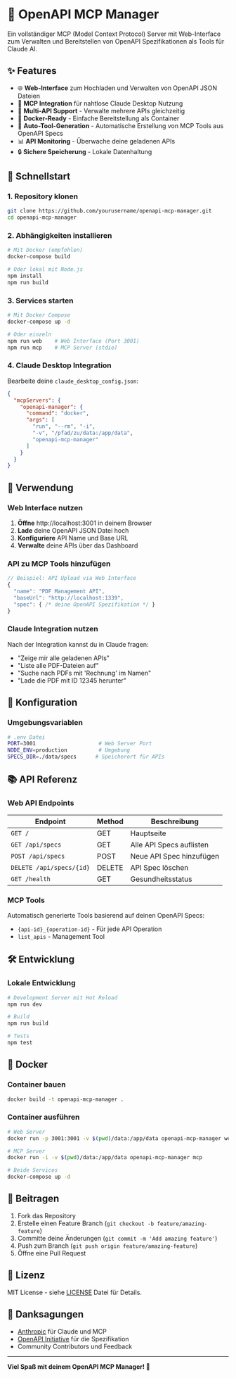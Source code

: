 # 🔧 OpenAPI MCP Manager

Ein vollständiger MCP (Model Context Protocol) Server mit Web-Interface zum Verwalten und Bereitstellen von OpenAPI Spezifikationen als Tools für Claude AI.

## ✨ Features

- 🌐 **Web-Interface** zum Hochladen und Verwalten von OpenAPI JSON Dateien
- 🤖 **MCP Integration** für nahtlose Claude Desktop Nutzung
- 🔄 **Multi-API Support** - Verwalte mehrere APIs gleichzeitig
- 🐳 **Docker-Ready** - Einfache Bereitstellung als Container
- 🎯 **Auto-Tool-Generation** - Automatische Erstellung von MCP Tools aus OpenAPI Specs
- 📊 **API Monitoring** - Überwache deine geladenen APIs
- 🔒 **Sichere Speicherung** - Lokale Datenhaltung

## 🚀 Schnellstart

### 1. Repository klonen

```bash
git clone https://github.com/yourusername/openapi-mcp-manager.git
cd openapi-mcp-manager
```

### 2. Abhängigkeiten installieren

```bash
# Mit Docker (empfohlen)
docker-compose build

# Oder lokal mit Node.js
npm install
npm run build
```

### 3. Services starten

```bash
# Mit Docker Compose
docker-compose up -d

# Oder einzeln
npm run web    # Web Interface (Port 3001)
npm run mcp    # MCP Server (stdio)
```

### 4. Claude Desktop Integration

Bearbeite deine `claude_desktop_config.json`:

```json
{
  "mcpServers": {
    "openapi-manager": {
      "command": "docker",
      "args": [
        "run", "--rm", "-i",
        "-v", "/pfad/zu/data:/app/data",
        "openapi-mcp-manager"
      ]
    }
  }
}
```

## 🎯 Verwendung

### Web Interface nutzen

1. **Öffne** http://localhost:3001 in deinem Browser
2. **Lade** deine OpenAPI JSON Datei hoch
3. **Konfiguriere** API Name und Base URL
4. **Verwalte** deine APIs über das Dashboard

### API zu MCP Tools hinzufügen

```javascript
// Beispiel: API Upload via Web Interface
{
  "name": "PDF Management API",
  "baseUrl": "http://localhost:1339",
  "spec": { /* deine OpenAPI Spezifikation */ }
}
```

### Claude Integration nutzen

Nach der Integration kannst du in Claude fragen:

- "Zeige mir alle geladenen APIs"
- "Liste alle PDF-Dateien auf"
- "Suche nach PDFs mit 'Rechnung' im Namen"
- "Lade die PDF mit ID 12345 herunter"

## 🔧 Konfiguration

### Umgebungsvariablen

```bash
# .env Datei
PORT=3001                    # Web Server Port
NODE_ENV=production          # Umgebung
SPECS_DIR=./data/specs      # Speicherort für APIs
```

## 📚 API Referenz

### Web API Endpoints

| Endpoint | Method | Beschreibung |
|----------|--------|--------------|
| `GET /` | GET | Hauptseite |
| `GET /api/specs` | GET | Alle API Specs auflisten |
| `POST /api/specs` | POST | Neue API Spec hinzufügen |
| `DELETE /api/specs/{id}` | DELETE | API Spec löschen |
| `GET /health` | GET | Gesundheitsstatus |

### MCP Tools

Automatisch generierte Tools basierend auf deinen OpenAPI Specs:

- `{api-id}_{operation-id}` - Für jede API Operation
- `list_apis` - Management Tool

## 🛠️ Entwicklung

### Lokale Entwicklung

```bash
# Development Server mit Hot Reload
npm run dev

# Build
npm run build

# Tests
npm test
```

## 🐳 Docker

### Container bauen

```bash
docker build -t openapi-mcp-manager .
```

### Container ausführen

```bash
# Web Server
docker run -p 3001:3001 -v $(pwd)/data:/app/data openapi-mcp-manager web

# MCP Server
docker run -i -v $(pwd)/data:/app/data openapi-mcp-manager mcp

# Beide Services
docker-compose up -d
```

## 🤝 Beitragen

1. Fork das Repository
2. Erstelle einen Feature Branch (`git checkout -b feature/amazing-feature`)
3. Committe deine Änderungen (`git commit -m 'Add amazing feature'`)
4. Push zum Branch (`git push origin feature/amazing-feature`)
5. Öffne eine Pull Request

## 📄 Lizenz

MIT License - siehe [LICENSE](LICENSE) Datei für Details.

## 🙏 Danksagungen

- [Anthropic](https://anthropic.com) für Claude und MCP
- [OpenAPI Initiative](https://openapis.org) für die Spezifikation
- Community Contributors und Feedback

---

**Viel Spaß mit deinem OpenAPI MCP Manager! 🎉**
